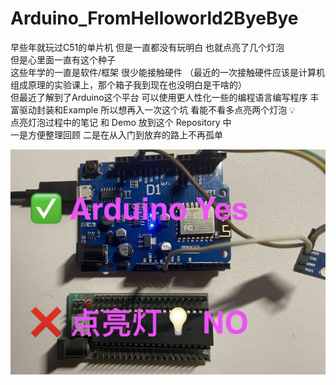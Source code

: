 # Arduino_FromHelloworld2ByeBye
早些年就玩过C51的单片机 但是一直都没有玩明白 也就点亮了几个灯泡<br>但是心里面一直有这个种子<br>这些年学的一直是软件/框架 很少能接触硬件 （最近的一次接触硬件应该是计算机组成原理的实验课上，那个箱子我到现在也没明白是干啥的）<br>但最近了解到了Arduino这个平台 可以使用更人性化一些的编程语言编写程序 丰富驱动封装和Example 所以想再入一次这个坑 看能不看多点亮两个灯泡 💡 <br>点亮灯泡过程中的笔记 和 Demo 放到这个 Repository 中<br>一是方便整理回顾 二是在从入门到放弃的路上不再孤单<br>





![ ](./img/yesno.jpg)

